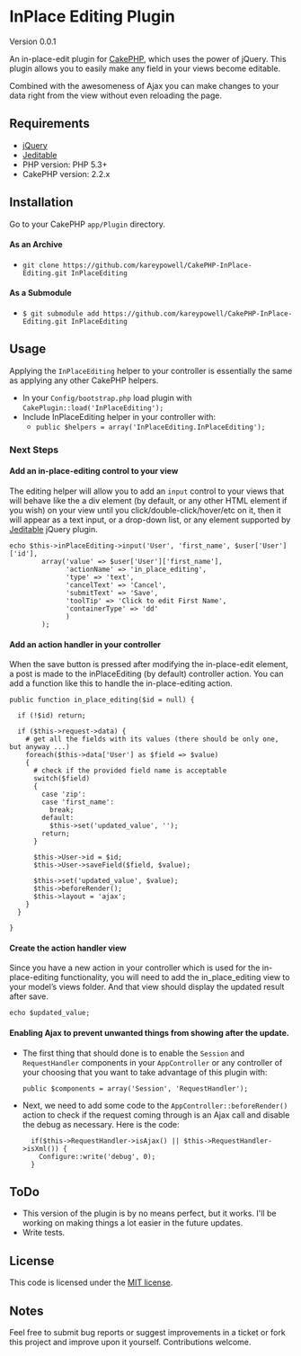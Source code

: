 # InPlace Editing Plugin

Version 0.0.1

An in-place-edit plugin for [CakePHP](http://cakephp.org), which uses the power of jQuery. This plugin allows you to easily make any field in your views become editable.

Combined with the awesomeness of Ajax you can make changes to your data right from the view without even reloading the page.

## Requirements

* [jQuery](http://jquery.com/)
* [Jeditable](http://www.appelsiini.net/projects/jeditable)
* PHP version: PHP 5.3+
* CakePHP version: 2.2.x

## Installation

Go to your CakePHP `app/Plugin` directory.

#### As an Archive  

* `git clone https://github.com/kareypowell/CakePHP-InPlace-Editing.git InPlaceEditing`

#### As a Submodule

* `$ git submodule add https://github.com/kareypowell/CakePHP-InPlace-Editing.git InPlaceEditing`

## Usage

Applying the `InPlaceEditing` helper to your controller is essentially the same as applying any other CakePHP helpers.

* In your `Config/bootstrap.php` load plugin with `CakePlugin::load('InPlaceEditing');`
* Include InPlaceEditing helper in your controller with:
  * `public $helpers = array('InPlaceEditing.InPlaceEditing');`

### Next Steps

#### Add an in-place-editing control to your view

The editing helper will allow you to add an `input` control to your views that will behave like the a div element (by default, or any other HTML element if you wish) on your view until you click/double-click/hover/etc on it, then it will appear as a text input, or a drop-down list, or any element supported by [Jeditable](http://www.appelsiini.net/projects/jeditable) jQuery plugin.
  
    echo $this->inPlaceEditing->input('User', 'first_name', $user['User']['id'],
            array('value' => $user['User']['first_name'],
                  'actionName' => 'in_place_editing',
                  'type' => 'text',
                  'cancelText' => 'Cancel',
                  'submitText' => 'Save',
                  'toolTip' => 'Click to edit First Name',
                  'containerType' => 'dd'
                  )
            );

#### Add an action handler in your controller

When the save button is pressed after modifying the in-place-edit element, a post is made to the inPlaceEditing (by default) controller action. You can add a function like this to handle the in-place-editing action.
    
    public function in_place_editing($id = null) {
      
      if (!$id) return;

      if ($this->request->data) {
        # get all the fields with its values (there should be only one, but anyway ...)
        foreach($this->data['User'] as $field => $value)
        {
          # check if the provided field name is acceptable
          switch($field)
          {
            case 'zip':
            case 'first_name':
              break;
            default:
              $this->set('updated_value', '');
            return;
          }
           
          $this->User->id = $id;
          $this->User->saveField($field, $value);
           
          $this->set('updated_value', $value);
          $this->beforeRender(); 
          $this->layout = 'ajax';
        }
      }
      
    }

#### Create the action handler view

Since you have a new action in your controller which is used for the in-place-editing functionality, you will need to add the in_place_editing view to your model’s views folder. And that view should display the updated result after save.

    echo $updated_value;

#### Enabling Ajax to prevent unwanted things from showing after the update.

* The first thing that should done is to enable the `Session` and `RequestHandler` components in your `AppController` or any controller of your choosing that you want to take advantage of this plugin with:

  `public $components = array('Session', 'RequestHandler');`

* Next, we need to add some code to the `AppController::beforeRender()` action to check if the request coming through is an Ajax call and disable the debug as necessary. Here is the code:

        if($this->RequestHandler->isAjax() || $this->RequestHandler->isXml()) {  
          Configure::write('debug', 0);
        }


## ToDo

* This version of the plugin is by no means perfect, but it works. I'll be working on making things a lot easier in the future updates.
* Write tests.

## License

This code is licensed under the [MIT license](http://www.opensource.org/licenses/mit-license.php).

## Notes

Feel free to submit bug reports or suggest improvements in a ticket or fork this project and improve upon it yourself. Contributions welcome.